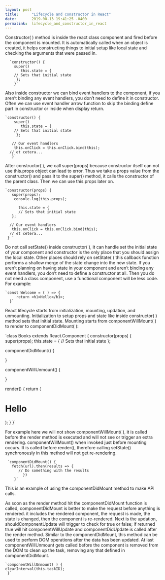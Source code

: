```yaml
---
layout: post
title:      "Lifecycle and constructor in React"
date:       2019-08-13 19:41:25 -0400
permalink:  lifecycle_and_constructor_in_react
---
```


  Constructor( ) method is inside the react class component and fired before the component is mounted. It is automatically called when an object is created, it helps constructing things  to initial setup like local state and checking the arguments that were passed in. 

	  `constructor() {
        super()
           this.state = {
		// Sets that initial state
         };
	    }`
			
Also inside constructor we can bind event handlers to the component, if you aren’t binding any event handlers, you don’t need to define it in constructor. Often we can use event handler arrow function to skip the binding define part in constructor or inside when display return. 
	
    `constructor() {
        super()
           this.state = {
		// Sets that initial state
         };
	   
       // Our event handlers
        this.onClick = this.onClick.bind(this);
      // et cetera...
       }`

 After constructor( ), we call super(props) because constructor itself can not use this.props object can lead to error. Thus we take a props value from the constructor() and pass it to the super() method, it calls the constructor of the parent class. Then we can use this.props later on.

    `constructor(props) {
       super(props);
        console.log(this.props);
 
          this.state = {
          // Sets that initial state
       };

      // Our event handlers
       this.onClick = this.onClick.bind(this);
      // et cetera...
     } `
 
  Do not call setState() inside constructor( ), it can handle set the initial state of your component and constructor is the only place that you should assign the local state. Other places should rely on setState( ) this callback function performs a shallow merge of the state change into the new state. If you aren’t planning on having state in your component and aren’t binding any event handlers, you don’t need to define a constructor at all. Then you do not need a class component, use a functional component will be less code. For example:
	
  	`const Welcome = ( ) => {
         return <h1>Hello</h1>;
      }`
		
  React lifecycle starts from initialization, mounting, updation, and unmounting. Initialization to setup props and state like inside constructor( ) method sets that initial state. Mounting starts from componentWillMount( ) to render to componentDidMount( ):
	
`class Books extends React.Component {
   constructor(props) {
      super(props);
       this.state = {
    // Sets that initial state
  };

  componentDidMount() {

  }

  componentWillUnmount() {

  }

  render() {
    return (
      <div>
        <h1>Hello</h1>
      </div>
    );
  }
 }`
 
  For example here we will not show componentWillMount( ), it is called before the render method is executed and will not see or trigger an extra rendering. componentWillMount() when invoked just before mounting occurs. It is called before render(), therefore calling setState() synchronously in this method will not get re-rendering. 
	
	 `componentDidMount() {
       fetch(url).then(results => {
          // Do something with the results
            })
        }`
This is an example of using the componentDidMount method to make API calls.

 As soon as the render method hit the componentDidMount function is called, componentDidMount is better to make the request before anything is rendered. it includes the rendered component, the request is made, the state is changed, then the component is re-rendered. Next is the updation, shouldComponentUpdate will trigger to check for true or false; if returned true will hit componentWillUpdate and componentDidUpdate is called after the render method. Similar to the componentDidMount, this method can be used to perform DOM operations after the data has been updated. At last componentWillUnmount gets called before the component is removed from the DOM to clean up the task, removing any that defined in componentDidMount.
	
	`componentWillUnmount( ) {
    clearInterval(this.taskID);
     }`


